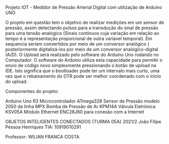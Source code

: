 Projeto IOT - Medidor de Pressão Arterial Digital com utilização de Arduino UNO

O projeto em questão tem o objetivo de realizar medições em um sensor de pressão, assim detectando pulsos para a transdução do sinal de pressão para uma tensão analogica (Sinais contínuos cuja variação em relação ao tempo é a representação proporcional de outra variável temporal). Em sequencia seriam convertidos por meio de um conversor analógico ( posteriormente digitalizá-los por meio de um conversor analógico-digital (A/D). O Upload será realizado pelo software do Arduino Uno rodando no Computador. 
O software do Arduino utiliza esta capacidade para permitir o envio de código novo simplesmente pressionando o botão de upload na IDE. Isto significa que o bootloader pode ter um intervalo mais curto, uma vez que o rebaixamento do DTR pode ser melhor coordenado com o início do upload.

Componentes do projeto:

Arduino Uno R3
Microcontrolador ATmega328
Sensor de Pressão modelo 2050 da linha MPX
Bomba de Pressão de Ar KPM14A
Válvula Eletrônica KSV05A
Módulo Ethernet ENC28J60 para conexão com a Internet


OBJETOS INTELIGENTES CONECTADOS {TURMA 05A} 2021/2
João Filipe Pessoa Henriques TIA: 10919010291

Professor: WILIAN FRANCA COSTA
